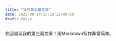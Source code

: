 ```yaml
---
title: "我的第三篇文章"
date: 2025-09-14T15:19:22+08:00
draft: false
---
```



欢迎阅读我的第三篇文章！用Markdown写作非常简单。